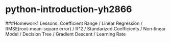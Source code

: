 # python-introduction-yh2866
###Homework1 Lessons:
Coefficient Range / Linear Regression / RMSE(root-mean-square error) / R^2 / Standarized Coefficients / Non-linear Model / Decision Tree / Gradient Descent / Learning Rate
